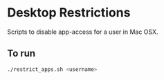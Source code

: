 # Desktop Restrictions

Scripts to disable app-access for a user in Mac OSX.

## To run

```bash
./restrict_apps.sh <username>
```
